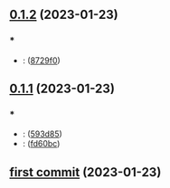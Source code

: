 ## [0.1.2](https://github.com/subhrajitb123/Universal-Icon-Resourse/compare/v0.1.2...0.1.1) (2023-01-23)
### *
* <wip>:<just a testing commit> ([8729f0](https://github.com/subhrajitb123/Universal-Icon-Resourse/commit/8729f0d7ca22409cee2e03941cf2625799e7093d))


## [0.1.1](https://github.com/subhrajitb123/Universal-Icon-Resourse/compare/v0.1.1...4ffd3f75de805f3d504a593420fddce333d29f5c) (2023-01-23)
### *
* <feat>:<first commit> ([593d85](https://github.com/subhrajitb123/Universal-Icon-Resourse/commit/593d85653cb7f3e88cd67f955d96a78bb9b1e696))
* <feat>:<first commit> ([fd60bc](https://github.com/subhrajitb123/Universal-Icon-Resourse/commit/fd60bc1b28324d52cd4d92b40a78fae3c6792f43))


## [first commit](https://github.com/subhrajitb123/Universal-Icon-Resourse/commit/4ffd3f75de805f3d504a593420fddce333d29f5c) (2023-01-23)


